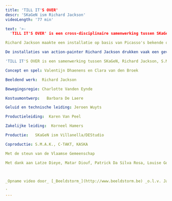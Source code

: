 ```yaml
---
title: 'TILL IT'S OVER'
descr: 'SKaGeN ism Richard Jackson'
videoLength: '77 min'

text: '>-
  'TILL IT'S OVER' is een cross-disciplinaire samenwerking tussen SKaGeN en de Amerikaanse schilder en beeldend kunstenaar Richard Jackson, rond de thema's burgeroorlog, tederheid en wraak.

Richard Jackson maakte een installatie op basis van Picasso's bekende oorlogsschilderij Guernica. Acteurs Valentijn Dhaenens en Clara van den Broek creëren een theatrale performance op basis van hetzelfde thema. Hoe gaan twee mensen om met de gevolgen van extreem geweld, en wat is de blijvende impact wanneer de tijd zijn werk heeft gedaan? Kan geweld ons dichter bij elkaar brengen? Dringen we dieper in elkaar door en raken we verbonden ondanks of zelfs door het geweld dat we elkaar aandoen? Creëert geweld intimiteit?

De installaties van action-painter Richard Jackson drukken vaak een gevolg uit: wat blijft zichtbaar achter na een krachtige fysieke actie? Dhaenens en van den Broek laten zich als performers aantasten door het werk van Jackson en verhouden zich tot de context die hij creëert.

'TILL IT'S OVER is een samenwerking tussen SKaGeN, Richard Jackson, S.M.A.K. Gent, C-Mine Genk, de Koninklijke Academie voor Schone Kunsten Antwerpen en DE Studio / Villanella.

Concept en spel: Valentijn Dhaenens en Clara van den Broek

Beeldend werk:  Richard Jackson

Bewegingsregie: Charlotte Vanden Eynde

Kostuumontwerp:   Barbara De Laere

Geluid en technische leiding: Jeroen Wuyts

Productieleiding:  Karen Van Peel

Zakelijke leiding:  Korneel Hamers

Productie:   SKaGeN ism Villanella/DEStudio

Coproductie: S.M.A.K., C-TAKT, KASKA

Met de steun van de Vlaamse Gemeenschap

Met dank aan Latze Dieye, Matar Diouf, Patrick Da Silva Rosa, Louise Goegebeur, Joris Goorden, crew Villanella

‍

_Opname video door_ [_Beeldstorm_](http://www.beeldstorm.be) _o.l.v. Jan Bosteels_  

‍'
---
```

